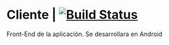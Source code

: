 # Cliente | [![Build Status](https://travis-ci.org/UNIZAR-30249-2016-Opgods/Cliente.svg?branch=master)](https://travis-ci.org/UNIZAR-30249-2016-Opgods/Cliente)
Front-End de la aplicación. Se desarrollara en Android
